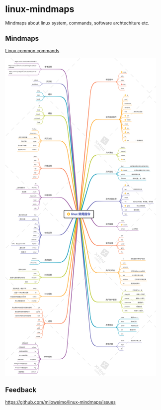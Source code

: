 # linux-mindmaps
Mindmaps about linux system, commands, software archtechiture etc.

## Mindmaps

[Linux common commands](./linux-common-command.png)

![linux-common-command.png](https://github.com/miloweimo/linux-mindmaps/blob/main/linux-common-command.png)

## Feedback

https://github.com/miloweimo/linux-mindmaps/issues
